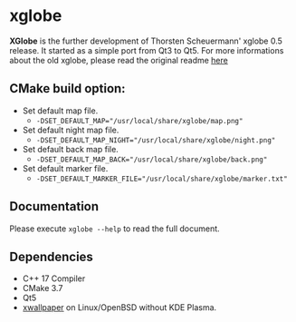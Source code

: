 # xglobe

__XGlobe__ is the further development of Thorsten Scheuermann' xglobe 0.5
release. It started as a simple port from Qt3 to Qt5. For more informations
about the old xglobe, please read the original readme [here](README.xglobe-0.5)

## CMake build option:

- Set default map file.
  - `-DSET_DEFAULT_MAP="/usr/local/share/xglobe/map.png"`
- Set default night map file.
  - `-DSET_DEFAULT_MAP_NIGHT="/usr/local/share/xglobe/night.png"`
- Set default back map file.
  - `-DSET_DEFAULT_MAP_BACK="/usr/local/share/xglobe/back.png"`
- Set default marker file.
  - `-DSET_DEFAULT_MARKER_FILE="/usr/local/share/xglobe/marker.txt"`

## Documentation

Please execute `xglobe --help` to read the full document.

## Dependencies
 + C++ 17 Compiler
 + CMake 3.7
 + Qt5
 + [xwallpaper](https://github.com/stoeckmann/xwallpaper) on Linux/OpenBSD without KDE Plasma.
